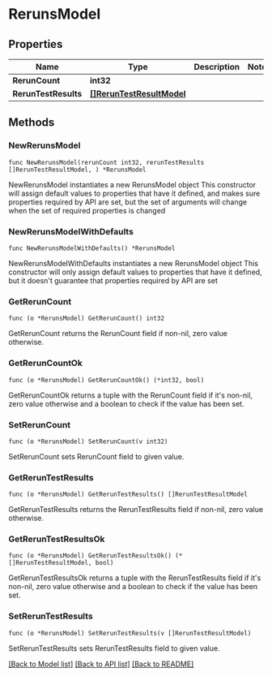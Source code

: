 # RerunsModel

## Properties

Name | Type | Description | Notes
------------ | ------------- | ------------- | -------------
**RerunCount** | **int32** |  | 
**RerunTestResults** | [**[]RerunTestResultModel**](RerunTestResultModel.md) |  | 

## Methods

### NewRerunsModel

`func NewRerunsModel(rerunCount int32, rerunTestResults []RerunTestResultModel, ) *RerunsModel`

NewRerunsModel instantiates a new RerunsModel object
This constructor will assign default values to properties that have it defined,
and makes sure properties required by API are set, but the set of arguments
will change when the set of required properties is changed

### NewRerunsModelWithDefaults

`func NewRerunsModelWithDefaults() *RerunsModel`

NewRerunsModelWithDefaults instantiates a new RerunsModel object
This constructor will only assign default values to properties that have it defined,
but it doesn't guarantee that properties required by API are set

### GetRerunCount

`func (o *RerunsModel) GetRerunCount() int32`

GetRerunCount returns the RerunCount field if non-nil, zero value otherwise.

### GetRerunCountOk

`func (o *RerunsModel) GetRerunCountOk() (*int32, bool)`

GetRerunCountOk returns a tuple with the RerunCount field if it's non-nil, zero value otherwise
and a boolean to check if the value has been set.

### SetRerunCount

`func (o *RerunsModel) SetRerunCount(v int32)`

SetRerunCount sets RerunCount field to given value.


### GetRerunTestResults

`func (o *RerunsModel) GetRerunTestResults() []RerunTestResultModel`

GetRerunTestResults returns the RerunTestResults field if non-nil, zero value otherwise.

### GetRerunTestResultsOk

`func (o *RerunsModel) GetRerunTestResultsOk() (*[]RerunTestResultModel, bool)`

GetRerunTestResultsOk returns a tuple with the RerunTestResults field if it's non-nil, zero value otherwise
and a boolean to check if the value has been set.

### SetRerunTestResults

`func (o *RerunsModel) SetRerunTestResults(v []RerunTestResultModel)`

SetRerunTestResults sets RerunTestResults field to given value.



[[Back to Model list]](../README.md#documentation-for-models) [[Back to API list]](../README.md#documentation-for-api-endpoints) [[Back to README]](../README.md)


